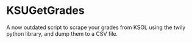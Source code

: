 KSUGetGrades
============

A now outdated script to scrape your grades from KSOL using the twily python library, and dump them to a CSV file.

